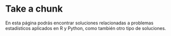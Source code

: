 # Take a chunk
En esta página podrás encontrar soluciones relacionadas a problemas estadísticos aplicados en R y Python, como también otro tipo de soluciones. 
